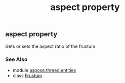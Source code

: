 ﻿---
title: aspect property
second_title: Aspose.3D for Python via .NET API References
description: 
type: docs
weight: 90
url: /python-net/aspose.threed.entities/frustum/aspect/
is_root: false
---

## aspect property


Gets or sets the aspect ratio of the frustum

### See Also
* module [aspose.threed.entities](../../)
* class [Frustum](/3d/python-net/aspose.threed.entities/frustum)
